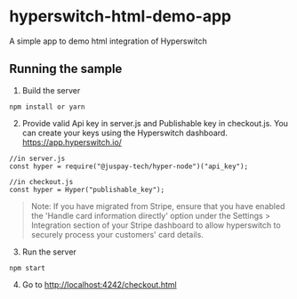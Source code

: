 # hyperswitch-html-demo-app

A simple app to demo html integration of Hyperswitch

## Running the sample

1. Build the server

```
npm install or yarn
```

2. Provide valid Api key in server.js and Publishable key in checkout.js. You can create your keys using the Hyperswitch dashboard. https://app.hyperswitch.io/

```
//in server.js
const hyper = require("@juspay-tech/hyper-node")("api_key");
```

```
//in checkout.js
const hyper = Hyper("publishable_key");
```

> Note: If you have migrated from Stripe, ensure that you have enabled the 'Handle card information directly' option under the Settings > Integration section of your Stripe dashboard to allow hyperswitch to securely process your customers' card details.

3. Run the server

```
npm start
```

4. Go to [http://localhost:4242/checkout.html](http://localhost:4242/checkout.html)
